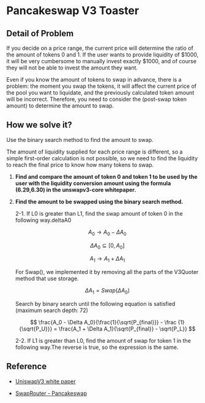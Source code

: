 # Pancakeswap V3 Toaster

## Detail of Problem

If you decide on a price range, the current price will determine the ratio of the amount of tokens 0 and 1. If the user wants to provide liquidity of $1000, it will be very cumbersome to manually invest exactly $1000, and of course they will not be able to invest the amount they want.

Even if you know the amount of tokens to swap in advance, there is a problem: the moment you swap the tokens, it will affect the current price of the pool you want to liquidate, and the previously calculated token amount will be incorrect. Therefore, you need to consider the (post-swap token amount) to determine the amount to swap.

## How we solve it?

Use the binary search method to find the amount to swap.

The amount of liquidity supplied for each price range is different, so a simple first-order calculation is not possible, so we need to find the liquidity to reach the final price to know how many tokens to swap.

1. **Find and compare the amount of token 0 and token 1 to be used by the user with the liquidity conversion amount using the formula (6.29,6.30) in the unswapv3-core whitepaper.**

2. **Find the amount to be swapped using the binary search method.**

   2-1. If L0 is greater than L1, find the swap amount of token 0 in the following way.deltaA0

   $$
   A_0 \rightarrow A_0 - \Delta A_0
   $$

   $$
   \Delta A_0 \subseteq [0 , A_0 ]
   $$

   $$
   A_1 \rightarrow A_1 + \Delta A_1
   $$

   For Swap(), we implemented it by removing all the parts of the V3Quoter method that use storage.

   $$
   \Delta A_1 = Swap(\Delta A_0)
   $$

   Search by binary search until the following equation is satisfied (maximum search depth: 72)

   $$
   \frac{A_0 - \Delta A_0}{\frac{1}{\sqrt{P_{final}}} - \frac  {1}{\sqrt{P_U}}} = \frac{A_1 + \Delta A_1}{\sqrt{P_{final}}   - \sqrt{P_L}}
   $$

   2-2. If L1 is greater than L0, find the amount of swap for token 1 in the following way.The reverse is true, so the expression is the same.

## Reference

- [UniswapV3 white paper](https://uniswap.org/whitepaper-v3.pdf)

- [SwapRouter - Pancakeswap](https://github.com/pancakeswap/pancake-v3-contracts/blob/main/projects/v3-periphery/contracts/SwapRouter.sol)
